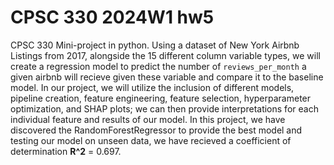 # CPSC 330 2024W1 hw5

CPSC 330 Mini-project in python.  Using a dataset of New York Airbnb Listings from 2017, alongside the 15 different column variable types, we will create a regression model to predict the number of `reviews_per_month` a given airbnb will recieve given these variable and compare it to the baseline model.  In our project, we will utilize the inclusion of different models, pipeline creation, feature engineering, feature selection, hyperparameter optimization, and SHAP plots; we can then provide interpretations for each individual feature and results of our model.  In this project, we have discovered the RandomForestRegressor to provide the best model and testing our model on unseen data, we have recieved a coefficient of determination **R^2** = 0.697.  
